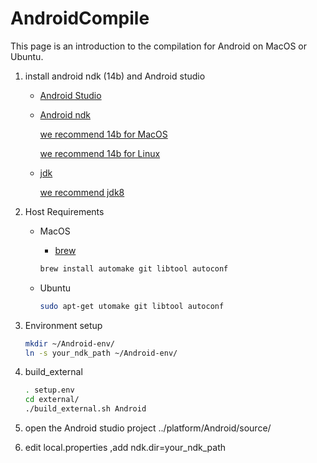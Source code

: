 # AndroidCompile
This page is an introduction to the compilation for Android on MacOS or Ubuntu.
1. install android ndk (14b) and Android studio
     - [Android Studio](https://developer.android.com/studio)
     - [Android ndk](https://developer.android.com/ndk/downloads/older_releases.html)

       [we recommend 14b for MacOS](https://dl.google.com/android/repository/android-ndk-r14b-darwin-x86_64.zip)

       [we recommend 14b for Linux](https://dl.google.com/android/repository/android-ndk-r20b-linux-x86_64.zip)
     -  [jdk](https://www.oracle.com/technetwork/java/javase/downloads/index.html)

        [we recommend jdk8](https://www.oracle.com/technetwork/java/javase/downloads/jdk8-downloads-2133151.html)

2. Host Requirements
    - MacOS
    
        - [brew](https://brew.sh/)

        ```bash
        brew install automake git libtool autoconf
        ```

    - Ubuntu
    
        ```bash
        sudo apt-get utomake git libtool autoconf
        ```
 
2. Environment setup

     ```bash
     mkdir ~/Android-env/
     ln -s your_ndk_path ~/Android-env/
    ```

4. build_external
    ```bash
    . setup.env
    cd external/
    ./build_external.sh Android
    ```
5. open the Android studio project  ../platform/Android/source/
6. edit local.properties ,add ndk.dir=your_ndk_path


